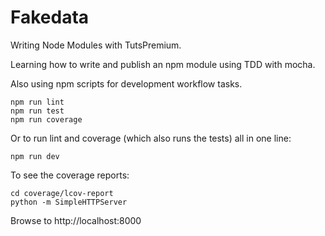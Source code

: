 # Fakedata
Writing Node Modules with TutsPremium.

Learning how to write and publish an npm module using TDD with mocha.

Also using npm scripts for development workflow tasks.

  ```
  npm run lint
  npm run test
  npm run coverage
  ```

Or to run lint and coverage (which also runs the tests) all in one line:

  ```
  npm run dev
  ```

To see the coverage reports:

  ```
  cd coverage/lcov-report
  python -m SimpleHTTPServer
  ```

Browse to http://localhost:8000